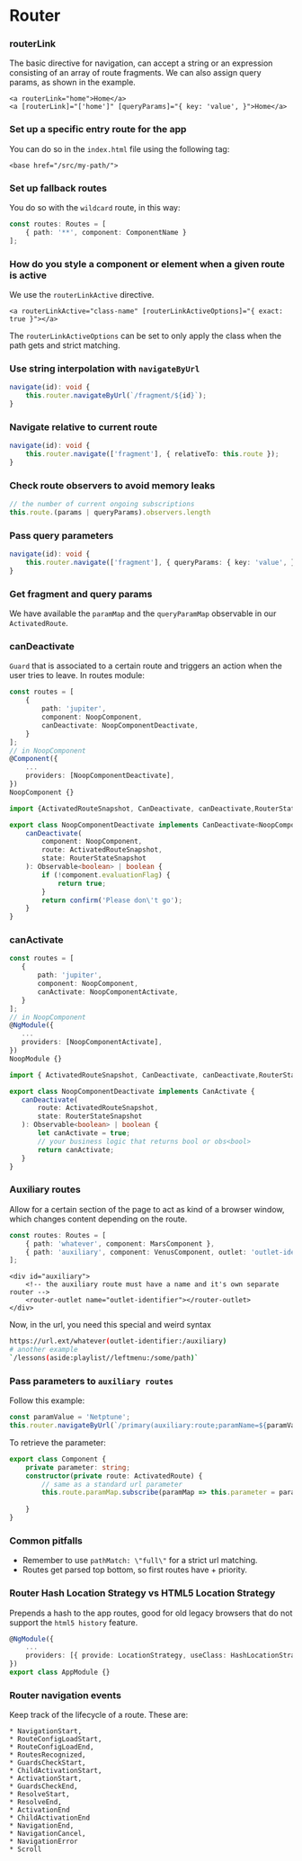 # Router


### routerLink
The basic directive for navigation, can accept a string or an expression consisting of 
an array of route fragments. We can also assign query params, as shown in the example.
```angular2html
<a routerLink="home">Home</a>
<a [routerLink]="['home']" [queryParams]="{ key: 'value', }">Home</a>
```

### Set up a specific entry route for the app
You can do so in the `index.html` file using the following tag:
```angular2html
<base href="/src/my-path/">
```

### Set up fallback routes
You do so with the `wildcard` route, in this way:
```typescript
const routes: Routes = [
    { path: '**', component: ComponentName }
];
```

### How do you style a component or element when a given route is active
We use the `routerLinkActive` directive.
```angular2html
<a routerLinkActive="class-name" [routerLinkActiveOptions]="{ exact: true }"></a>
```
The `routerLinkActiveOptions` can be set to only apply the class when the path gets and
strict matching.

### Use string interpolation with `navigateByUrl`
```typescript
navigate(id): void {
    this.router.navigateByUrl(`/fragment/${id}`);
}
```

### Navigate relative to current route
```typescript
navigate(id): void {
    this.router.navigate(['fragment'], { relativeTo: this.route });
}
```

### Check route observers to avoid memory leaks
```typescript
// the number of current ongoing subscriptions
this.route.(params | queryParams).observers.length
```

### Pass query parameters
```typescript
navigate(id): void {
    this.router.navigate(['fragment'], { queryParams: { key: 'value', } });
}
```

### Get fragment and query params
We have available the `paramMap` and the `queryParamMap` observable in our `ActivatedRoute`.

### canDeactivate
`Guard` that is associated to a certain route and triggers an action when the user tries to leave.
 In routes module:
```typescript
const routes = [
    {
        path: 'jupiter',
        component: NoopComponent,
        canDeactivate: NoopComponentDeactivate,
    }
];
// in NoopComponent
@Component({
    ...
    providers: [NoopComponentDeactivate],
})
NoopComponent {}

import {ActivatedRouteSnapshot, CanDeactivate, canDeactivate,RouterStateSnapshot } from '@angular/router';

export class NoopComponentDeactivate implements CanDeactivate<NoopComponent> {
    canDeactivate(
        component: NoopComponent,
        route: ActivatedRouteSnapshot,
        state: RouterStateSnapshot
    ): Observable<boolean> | boolean {
        if (!component.evaluationFlag) {
            return true;
        }
        return confirm('Please don\'t go');
    }
}
```

### canActivate
 ```typescript
const routes = [
    {
        path: 'jupiter',
        component: NoopComponent,
        canActivate: NoopComponentActivate,
    }
];
// in NoopComponent
@NgModule({
    ...
    providers: [NoopComponentActivate],
})
NoopModule {}

import { ActivatedRouteSnapshot, CanDeactivate, canDeactivate,RouterStateSnapshot } from '@angular/router';

export class NoopComponentDeactivate implements CanActivate {
    canDeactivate(
        route: ActivatedRouteSnapshot,
        state: RouterStateSnapshot
    ): Observable<boolean> | boolean {
        let canActivate = true;
        // your business logic that returns bool or obs<bool>
        return canActivate;
    }
}
```

### Auxiliary routes
Allow for a certain section of the page to act as kind of a browser window, which changes
content depending on the route.
```typescript
const routes: Routes = [
    { path: 'whatever', component: MarsComponent },
    { path: 'auxiliary', component: VenusComponent, outlet: 'outlet-identifier' },
];
```
```angular2html
<div id="auxiliary">
    <!-- the auxiliary route must have a name and it's own separate router -->
    <router-outlet name="outlet-identifier"></router-outlet>
</div>
```
Now, in the url, you need this special and weird syntax
```bash
https://url.ext/whatever(outlet-identifier:/auxiliary)
# another example
`/lessons(aside:playlist//leftmenu:/some/path)`
```

### Pass parameters to `auxiliary routes`
Follow this example:
```typescript
const paramValue = 'Netptune';
this.router.navigateByUrl(`/primary(auxiliary:route;paramName=${paramValue})`);
```
To retrieve the parameter:
```typescript
export class Component {
    private parameter: string;
    constructor(private route: ActivatedRoute) {
        // same as a standard url parameter
        this.route.paramMap.subscribe(paramMap => this.parameter = paramMap.get('paramName'));
        
    }
}
```

### Common pitfalls
* Remember to use `pathMatch: \"full\"` for a strict url matching.
* Routes get parsed top bottom, so first routes have + priority.

### Router Hash Location Strategy vs HTML5 Location Strategy
Prepends a hash to the app routes, good for old legacy browsers that do not support the `html5 history` feature.
```typescript
@NgModule({
    ...
    providers: [{ provide: LocationStrategy, useClass: HashLocationStrategy }],
})
export class AppModule {}
```

### Router navigation events
Keep track of the lifecycle of a route. These are:
```
* NavigationStart,
* RouteConfigLoadStart,
* RouteConfigLoadEnd,
* RoutesRecognized,
* GuardsCheckStart,
* ChildActivationStart,
* ActivationStart,
* GuardsCheckEnd,
* ResolveStart,
* ResolveEnd,
* ActivationEnd
* ChildActivationEnd
* NavigationEnd,
* NavigationCancel,
* NavigationError
* Scroll
```

